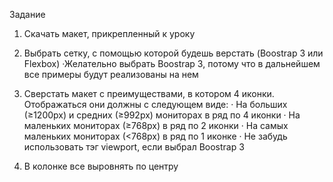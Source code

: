 Задание
1) Скачать макет, прикрепленный к уроку

2) Выбрать сетку, с помощью которой будешь верстать (Boostrap 3 или Flexbox)
·Желательно выбрать Boostrap 3, потому что в дальнейшем все примеры будут реализованы на нем

3) Сверстать макет с преимуществами, в котором 4 иконки. Отображаться они должны с следующем виде:
·        На больших (≥1200px) и средних (≥992px) мониторах в ряд по 4 иконки
·        На маленьких мониторах (≥768px) в ряд по 2 иконки
·        На самых маленьких мониторах (<768px) в ряд по 1 иконке
·        Не забудь использовать тэг viewport, если выбрал Boostrap 3
4) В колонке все выровнять по центру 
